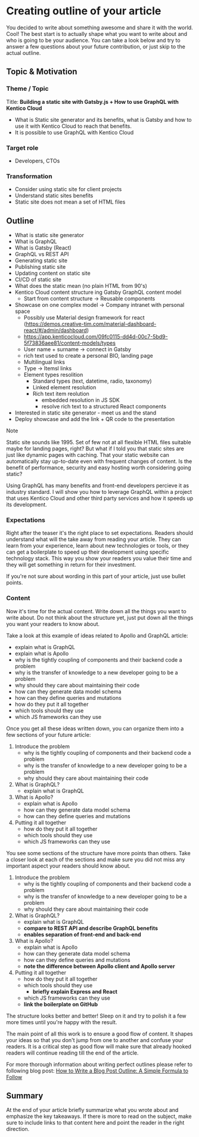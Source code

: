 # Creating outline of your article

You decided to write about something awesome and share it with the world. Cool! The best start is to actually shape what you want to write about and who is going to be your audience. You can take a look below and try to answer a few questions about your future contribution, or just skip to the actual outline.

## Topic & Motivation

### Theme / Topic

Title: **Building a static site with Gatsby.js + How to use GraphQL with Kentico Cloud**

* What is Static site generator and its benefits, what is Gatsby and how to use it with Kentico Cloud to reach that benefits.
* It is possible to use GraphQL with Kentico Cloud

### Target role

* Developers, CTOs

### Transformation

* Consider using static site for client projects
* Understand static sites benefits
* Static site does not mean a set of HTML files

## Outline

* What is static site generator
* What is GraphQL
* What is Gatsby (React)
* GraphQL vs REST API
* Generating static site
* Publishing static site
* Updating content on static site
* CI/CD of static site
* What does the static mean (no plain HTML from 90's)
* Kentico Cloud content structure ing Gatsby GraphQL content model
  * Start from content structure -> Reusable components
* Showcase on one complex model -> Company intranet with personal space
  * Possibly use Material design framework for react (https://demos.creative-tim.com/material-dashboard-react/#/admin/dashboard)
  * https://app.kenticocloud.com/09fc0115-dd4d-00c7-5bd9-5f73836aee81/content-models/types
  * User name + surname -> connect in Gatsby
  * rich text used to create a personal BIO, landing page
  * Multilingual links
  * Type -> Itemsl links
  * Element types resolition
    * Standard types (text, datetime, radio, taxonomy)
    * Linked element resolution
    * Rich text item reolution
      * embedded resolution in JS SDK
      * resolve rich text to a structured React components
* Interested in static site generator - meet us and the stand
* Deploy showcase and add the link + QR code to the presentation

Note

Static site sounds like 1995. Set of few not at all flexible HTML files suitable maybe for landing pages, right? But what if I told you that static sites are just like dynamic pages with caching. That your static website can automatically stay up-to-date even with frequent changes of content. Is the benefit of performance, security and easy hosting worth considering going static?

Using GraphQL has many benefits and front-end developers percieve it as industry standard. I will show you how to leverage GraphQL within a project that uses Kentico Cloud and other third party services and how it speeds up its development.

### Expectations

Right after the teaser it's the right place to set expectations. Readers should understand what will the take away from reading your article. They can learn from your experience, learn about new technologies or tools, or they can get a boilerplate to speed up their development using specific technology stack. This way you show your readers you value their time and they will get something in return for their investment.

If you're not sure about wording in this part of your article, just use bullet points.

### Content

Now it's time for the actual content. Write down all the things you want to write about. Do not think about the structure yet, just put down all the things you want your readers to know about.

Take a look at this example of ideas related to Apollo and GraphQL article:

* explain what is GraphQL
* explain what is Apollo
* why is the tightly coupling of components and their backend code a problem
* why is the transfer of knowledge to a new developer going to be a problem
* why should they care about maintaining their code
* how can they generate data model schema
* how can they define queries and mutations
* how do they put it all together
* which tools should they use
* which JS frameworks can they use

Once you get all these ideas written down, you can organize them into a few sections of your future article:

1. Introduce the problem
    - why is the tightly coupling of components and their backend code a problem
    - why is the transfer of knowledge to a new developer going to be a problem
    - why should they care about maintaining their code
2. What is GraphQL?
    - explain what is GraphQL
3. What is Apollo?
    - explain what is Apollo
    - how can they generate data model schema
    - how can they define queries and mutations
4. Putting it all together
    - how do they put it all together
    - which tools should they use
    - which JS frameworks can they use

You see some sections of the structure have more points than others. Take a closer look at each of the sections and make sure you did not miss any important aspect your readers should know about.
1. Introduce the problem
    - why is the tightly coupling of components and their backend code a problem
    - why is the transfer of knowledge to a new developer going to be a problem
    - why should they care about maintaining their code
2. What is GraphQL?
    - explain what is GraphQL
    - **compare to REST API and describe GraphQL benefits**
    - **enables separation of front-end and back-end**
3. What is Apollo?
    - explain what is Apollo
    - how can they generate data model schema
    - how can they define queries and mutations
    - **note the difference between Apollo client and Apollo server**
4. Putting it all together
    - how do they put it all together
    - which tools should they use
      - **briefly explain Express and React**
    - which JS frameworks can they use
    - **link the boilerplate on GitHub**

The structure looks better and better! Sleep on it and try to polish it a few more times until you're happy with the result.

The main point of all this work is to ensure a good flow of content. It shapes your ideas so that you don't jump from one to another and confuse your readers. It is a critical step as good flow will make sure that already hooked readers will continue reading till the end of the article.

For more thorough information about writing perfect outlines please refer to following blog post: [How to Write a Blog Post Outline: A Simple Formula to Follow](https://blog.hubspot.com/marketing/how-to-write-blog-post-outline)


## Summary

At the end of your article briefly summarize what you wrote about and emphasize the key takeaways. If there is more to read on the subject, make sure to include links to that content here and point the reader in the right direction.
